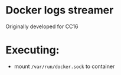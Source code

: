 # Docker logs streamer


Originally developed for CC16

# Executing:

- mount `/var/run/docker.sock` to container
